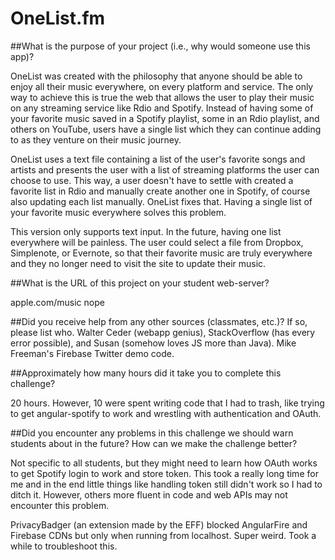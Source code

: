 # OneList.fm

##What is the purpose of your project (i.e., why would someone use this app)?

OneList was created with the philosophy that anyone should be able to enjoy all their music everywhere, on every platform and service. The only way to achieve this is true the web that allows the user to play their music on any streaming service like Rdio and Spotify. Instead of having some of your favorite music saved in a Spotify playlist, some in an Rdio playlist, and others on YouTube, users have a single list which they can continue adding to as they venture on their music journey.

OneList uses a text file containing a list of the user's favorite songs and artists and presents the user with a list of streaming platforms the user can choose to use. This way, a user doesn't have to settle with created a favorite list in Rdio and manually create another one in Spotify, of course also updating each list manually. OneList fixes that. Having a single list of your favorite music everywhere solves this problem.

This version only supports text input. In the future, having one list everywhere will be painless. The user could select a file from Dropbox, Simplenote, or Evernote, so that their favorite music are truly everywhere and they no longer need to visit the site to update their music.

##What is the URL of this project on your student web-server?

apple.com/music nope

##Did you receive help from any other sources (classmates, etc.)? If so, please list who.
Walter Ceder (webapp genius), StackOverflow (has every error possible), and Susan (somehow loves JS more than Java). Mike Freeman's Firebase Twitter demo code.

##Approximately how many hours did it take you to complete this challenge?

20 hours. However, 10 were spent writing code that I had to trash, like trying to get angular-spotify to work and wrestling with authentication and OAuth.

##Did you encounter any problems in this challenge we should warn students about in the future? How can we make the challenge better?

Not specific to all students, but they might need to learn how OAuth works to get Spotify login to work and store token. This took a really long time for me and in the end little things like handling token still didn't work so I had to ditch it. However, others more fluent in code and web APIs may not encounter this problem.

PrivacyBadger (an extension made by the EFF) blocked AngularFire and Firebase CDNs but only when running from localhost. Super weird. Took a while to troubleshoot this.
